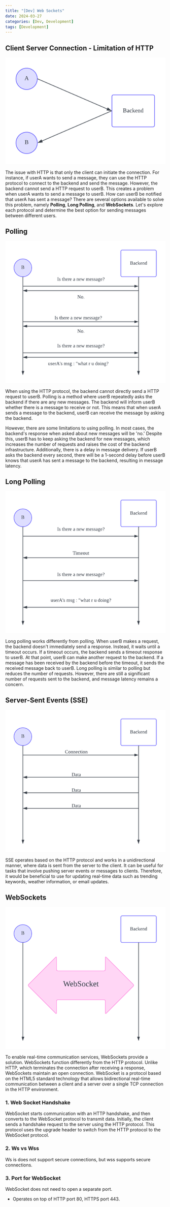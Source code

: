 ```yaml
---
title: "[Dev] Web Sockets"
date: 2024-03-27
categories: [Dev, Development]
tags: [Development]
---
```


## Client Server Connection - Limitation of HTTP

![d](/assets/img/development/Http.png)

The issue with HTTP is that only the client can initiate the connection. For instance, if userA wants to send a message, they can use the HTTP protocol to connect to the backend and send the message. However, the backend cannot send a HTTP request to userB. This creates a problem when userA wants to send a message to userB. How can userB be notified that userA has sent a message? There are several options available to solve this problem, namely **Polling**, **Long Polling**, and **WebSockets**. Let's explore each protocol and determine the best option for sending messages between different users.

## Polling

![d](/assets/img/development/Polling.png)

When using the HTTP protocol, the backend cannot directly send a HTTP request to userB. Polling is a method where userB repeatedly asks the backend if there are any new messages. The backend will inform userB whether there is a message to receive or not. This means that when userA sends a message to the backend, userB can receive the message by asking the backend. 

However, there are some limitations to using polling. In most cases, the backend's response when asked about new messages will be 'no.' Despite this, userB has to keep asking the backend for new messages, which increases the number of requests and raises the cost of the backend infrastructure. Additionally, there is a delay in message delivery. If userB asks the backend every second, there will be a 1-second delay before userB knows that userA has sent a message to the backend, resulting in message latency.

## Long Polling

![d](/assets/img/development/LongPolling.png)

Long polling works differently from polling. When userB makes a request, the backend doesn't immediately send a response. Instead, it waits until a timeout occurs. If a timeout occurs, the backend sends a timeout response to userB. At that point, userB can make another request to the backend. If a message has been received by the backend before the timeout, it sends the received message back to userB. Long polling is similar to polling but reduces the number of requests. However, there are still a significant number of requests sent to the backend, and message latency remains a concern.

## Server-Sent Events (SSE)

![d](/assets/img/development/SSE.png)

SSE operates based on the HTTP protocol and works in a unidirectional manner, where data is sent from the server to the client. It can be useful for tasks that involve pushing server events or messages to clients. Therefore, it would be beneficial to use for updating real-time data such as trending keywords, weather information, or email updates.

## WebSockets

![d](/assets/img/development/WebSocket.png)

To enable real-time communication services, WebSockets provide a solution. WebSockets function differently from the HTTP protocol. Unlike HTTP, which terminates the connection after receiving a response, WebSockets maintain an open connection. WebSocket is a protocol based on the HTML5 standard technology that allows bidirectional real-time communication between a client and a server over a single TCP connection in the HTTP environment.

### 1. Web Socket Handshake

WebSocket starts communication with an HTTP handshake, and then converts to the WebSocket protocol to transmit data. Initially, the client sends a handshake request to the server using the HTTP protocol. This protocol uses the upgrade header to switch from the HTTP protocol to the WebSocket protocol.

### 2. Ws vs Wss

Ws is does not support secure connections, but wss supports secure connections.

### 3. Port for WebSocket

WebSocket does not need to open a separate port.

- Operates on top of HTTP port 80, HTTPS port 443.
